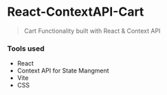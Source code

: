 # React-ContextAPI-Cart
> Cart Functionality built with React &amp; Context API 
### Tools used
- React
- Context API for State Mangment
- Vite
- CSS

